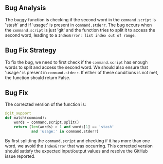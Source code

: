 ## Bug Analysis
The buggy function is checking if the second word in the `command.script` is 'stash' and if 'usage:' is present in `command.stderr`. The bug occurs when the `command.script` is just 'git' and the function tries to split it to access the second word, leading to a `IndexError: list index out of range`.

## Bug Fix Strategy
To fix the bug, we need to first check if the `command.script` has enough words to split and access the second word. We should also ensure that 'usage:' is present in `command.stderr`. If either of these conditions is not met, the function should return False.

## Bug Fix
The corrected version of the function is:

```python
@git_support
def match(command):
    words = command.script.split()
    return (len(words) > 1 and words[1] == 'stash'
            and 'usage:' in command.stderr)
```

By first splitting the `command.script` and checking if it has more than one word, we avoid the `IndexError` that was occurring. This corrected version should satisfy the expected input/output values and resolve the GitHub issue reported.